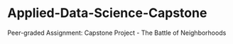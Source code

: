 # Applied-Data-Science-Capstone
Peer-graded Assignment: Capstone Project - The Battle of Neighborhoods
